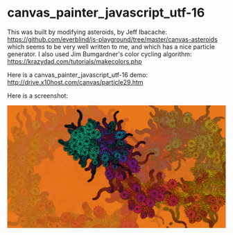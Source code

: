 # canvas_painter_javascript_utf-16

This was built by modifying asteroids, by Jeff Ibacache:
https://github.com/everblind/js-playground/tree/master/canvas-asteroids
which seems to be very well written to me, and which has a nice particle generator. I also used Jim Bumgardner's color cycling algorithm: https://krazydad.com/tutorials/makecolors.php 
  
Here is a canvas_painter_javascript_utf-16 demo: http://drive.x10host.com/canvas/particle29.htm   
  
Here is a screenshot:  

![screenshot](https://github.com/thismain/canvas_painter_javascript_utf-16/blob/main/Screenshot%20at%202020-10-30%2016-46-30.png?raw=true)
